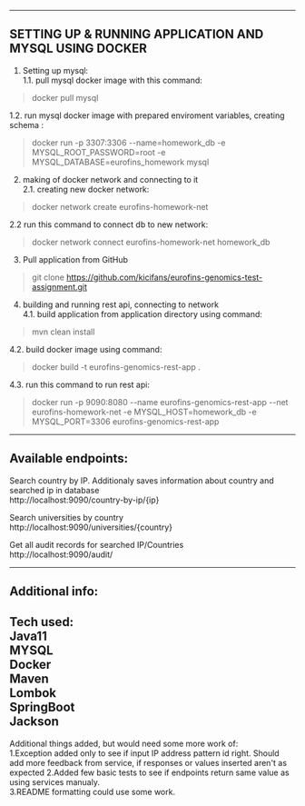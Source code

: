 --------------------
SETTING UP & RUNNING APPLICATION AND MYSQL USING DOCKER
--------------------
1. Setting up mysql:  
1.1. pull mysql docker image with this command:  
>docker pull mysql 

1.2. run mysql docker image with prepared enviroment variables, creating schema :  
>docker run -p 3307:3306 --name=homework_db -e MYSQL_ROOT_PASSWORD=root -e MYSQL_DATABASE=eurofins_homework mysql

2. making of docker network and connecting to it  
2.1. creating new docker network:   
>docker network create eurofins-homework-net  

2.2 run this command to connect db to new network:  
>docker network connect eurofins-homework-net homework_db

3. Pull application from GitHub  
>git clone https://github.com/kicifans/eurofins-genomics-test-assignment.git  

4. building and running rest api, connecting to network  
4.1. build application from application directory using command:  
>mvn clean install  

4.2. build docker image using command:  
>docker build -t eurofins-genomics-rest-app .  

4.3. run this command to run rest api:  
>docker run -p 9090:8080 --name eurofins-genomics-rest-app --net eurofins-homework-net -e MYSQL_HOST=homework_db -e MYSQL_PORT=3306 eurofins-genomics-rest-app  
--------------------
Available endpoints:
--------------------
Search country by IP. Additionaly saves information about country and searched ip in database  
http://localhost:9090/country-by-ip/{ip}  

Search universities by country  
http://localhost:9090/universities/{country}  

Get all audit records for searched IP/Countries  
http://localhost:9090/audit/  
 
--------------------
Additional info:  
--------------------

Tech used:  
Java11  
MYSQL  
Docker  
Maven  
Lombok  
SpringBoot  
Jackson  
---------------------
Additional things added, but would need some more work of:  
1.Exception added only to see if input IP address pattern id right. Should add more feedback from service, if responses or values inserted aren't as expected 
2.Added few basic tests to see if endpoints return same value as using services manualy.  
3.README formatting could use some work. 


